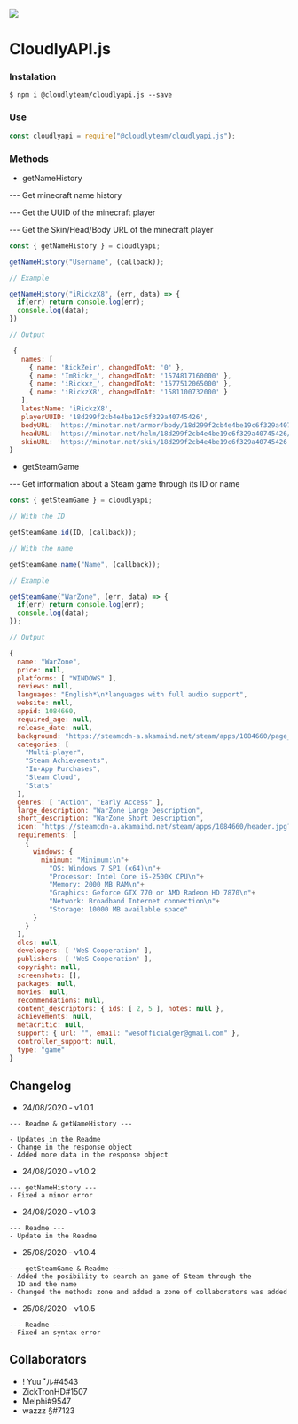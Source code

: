 
![](https://i.imgur.com/CM8IRvH.png)
# CloudlyAPI.js

### Instalation
```
$ npm i @cloudlyteam/cloudlyapi.js --save
```
### Use
```js
const cloudlyapi = require("@cloudlyteam/cloudlyapi.js");
```

### Methods
- getNameHistory

--- Get minecraft name history

--- Get the UUID of the minecraft player

--- Get the Skin/Head/Body URL of the minecraft player

```js
const { getNameHistory } = cloudlyapi;

getNameHistory("Username", (callback));

// Example

getNameHistory("iRickzX8", (err, data) => {
  if(err) return console.log(err);
  console.log(data);
})

// Output

 {
   names: [
     { name: 'RickZeir', changedToAt: '0' },
     { name: 'ImRickz_', changedToAt: '1574817160000' },
     { name: 'iRickxz_', changedToAt: '1577512065000' },
     { name: 'iRickzX8', changedToAt: '1581100732000' }
   ],
   latestName: 'iRickzX8',
   playerUUID: '18d299f2cb4e4be19c6f329a40745426',
   bodyURL: 'https://minotar.net/armor/body/18d299f2cb4e4be19c6f329a40745426/2048.png',
   headURL: 'https://minotar.net/helm/18d299f2cb4e4be19c6f329a40745426/2048.png',
   skinURL: 'https://minotar.net/skin/18d299f2cb4e4be19c6f329a40745426'
}

```
- getSteamGame

--- Get information about a Steam game through its ID or name

```js
const { getSteamGame } = cloudlyapi;

// With the ID

getSteamGame.id(ID, (callback));

// With the name

getSteamGame.name("Name", (callback));

// Example

getSteamGame("WarZone", (err, data) => {
  if(err) return console.log(err);
  console.log(data);
});

// Output

{
  name: "WarZone",
  price: null,
  platforms: [ "WINDOWS" ],
  reviews: null,
  languages: "English*\n*languages with full audio support",
  website: null,
  appid: 1084660,
  required_age: null,
  release_date: null,
  background: "https://steamcdn-a.akamaihd.net/steam/apps/1084660/page_bg_generated_v6b.jpg?t=1586010988",
  categories: [
    "Multi-player",
    "Steam Achievements",
    "In-App Purchases",
    "Steam Cloud",
    "Stats"
  ],
  genres: [ "Action", "Early Access" ],
  large_description: "WarZone Large Description",
  short_description: "WarZone Short Description",
  icon: "https://steamcdn-a.akamaihd.net/steam/apps/1084660/header.jpg?t=1586010988",
  requirements: [
    {
      windows: {
        minimum: "Minimum:\n"+
          "OS: Windows 7 SP1 (x64)\n"+
          "Processor: Intel Core i5-2500K CPU\n"+
          "Memory: 2000 MB RAM\n"+
          "Graphics: Geforce GTX 770 or AMD Radeon HD 7870\n"+
          "Network: Broadband Internet connection\n"+
          "Storage: 10000 MB available space"
      }
    }
  ],
  dlcs: null,
  developers: [ 'WeS Cooperation' ],
  publishers: [ 'WeS Cooperation' ],
  copyright: null,
  screenshots: [],
  packages: null,
  movies: null,
  recommendations: null,
  content_descriptors: { ids: [ 2, 5 ], notes: null },
  achievements: null,
  metacritic: null,
  support: { url: "", email: "wesofficialger@gmail.com" },
  controller_support: null,
  type: "game"
}
```

## Changelog
-  24/08/2020 - v1.0.1
```
--- Readme & getNameHistory ---
  
- Updates in the Readme
- Change in the response object
- Added more data in the response object
```
- 24/08/2020 - v1.0.2
```
--- getNameHistory ---
- Fixed a minor error
```
- 24/08/2020 - v1.0.3
```
--- Readme ---
- Update in the Readme
```
- 25/08/2020 - v1.0.4
```
--- getSteamGame & Readme ---
- Added the posibility to search an game of Steam through the 
  ID and the name
- Changed the methods zone and added a zone of collaborators was added
  ```
- 25/08/2020 - v1.0.5
```
--- Readme ---
- Fixed an syntax error
```
  
## Collaborators
  - ! Yuu ˟ル#4543
  - ZickTronHD#1507
  - Melphi#9547
  - wazzz §#7123